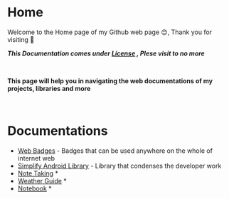 # Home

Welcome to the Home page of my Github web page 😊, Thank you for visiting 🙌

***This Documentation comes under
[License](https://arnoldvaz27.github.io/License) , Plese visit to no more***

<br>

**This page will help you in navigating the web documentations of my projects, libraries and more**

<br>

# Documentations

- [Web Badges](https://arnoldvaz27.github.io) - Badges that can be used anywhere on the whole of internet web
- [Simplify Android Library](https://arnoldvaz27.github.io/Simplify) - Library that condenses the developer work
- [Note Taking](https://arnoldvaz27.github.io/Remarques) *
- [Weather Guide](https://arnoldvaz27.github.io/WeatherGuide) *
- [Notebook](https://arnoldvaz27.github.io/Notebook) *
